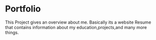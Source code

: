 # Portfolio
This Project gives an overview about me. Basically its a website Resume that contains information about my education,projects,and many more things.
